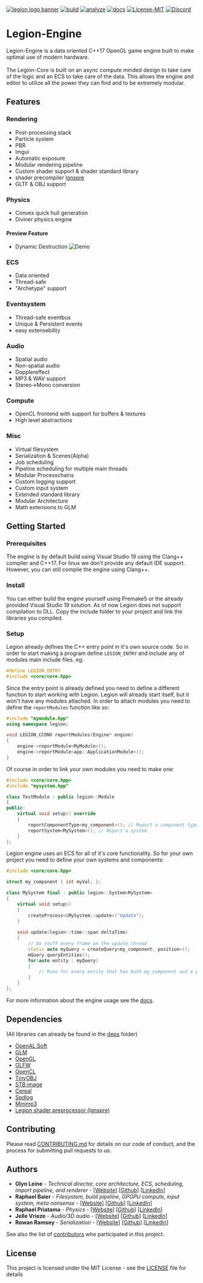 [![legion logo banner](https://cdn.discordapp.com/attachments/682321169541890070/767684570199359499/banner.png)](https://legion-engine.com)
[![build](https://github.com/Legion-Engine/Legion-Engine/workflows/build-action/badge.svg)](https://github.com/Legion-Engine/Legion-Engine/actions?query=workflow%3Abuild-action)
[![analyze](https://github.com/Legion-Engine/Legion-Engine/workflows/analyze-action/badge.svg)](https://github.com/Legion-Engine/Legion-Engine/actions?query=workflow%3Aanalyze-action)
[![docs](https://github.com/Legion-Engine/Legion-Engine/workflows/docs-action/badge.svg)](https://docs.legion-engine.com)
[![License-MIT](https://img.shields.io/github/license/Legion-Engine/Legion-Engine)](https://github.com/Legion-Engine/Legion-Engine/blob/main/LICENSE)
[![Discord](https://img.shields.io/discord/682321168610623707.svg?label=&logo=discord&logoColor=ffffff&color=7389D8&labelColor=6A7EC2)](https://discord.gg/unVNRbd)
# Legion-Engine
Legion-Engine is a data oriented C++17 OpenGL game engine built to make optimal use of modern hardware.<br><br>
The Legion-Core is built on an async compute minded design to take care of the logic and an ECS to take care of the data. This allows the engine and editor to utilize all the power they can find and to be extremely modular.

## Features
### Rendering
- Post-processing stack
- Particle system
- PBR
- Imgui
- Automatic exposure
- Modular rendering pipeline
- Custom shader support & shader standard library
- shader precompiler [lgnspre](https://github.com/Legion-Engine/LegionShaderPreprocess)
- GLTF & OBJ support

### Physics
- Convex quick hull generation
- Diviner physics engine
#### Preview Feature
- Dynamic Destruction
![Demo](https://cdn.discordapp.com/attachments/682321169541890070/802090059788582912/fracturebasics.gif)

### ECS
- Data oriented
- Thread-safe
- "Archetype" support

### Eventsystem
- Thread-safe eventbus
- Unique & Persistent events
- easy extensebility

### Audio
- Spatial audio
- Non-spatial audio
- Dopplereffect
- MP3 & WAV support
- Stereo->Mono conversion

### Compute 
- OpenCL frontend with support for buffers & textures
- High level abstractions

### Misc
- Virtual filesystem
- Serialization & Scenes(Alpha)
- Job scheduling
- Pipeline scheduling for multiple main threads
- Modular Processchains
- Custom logging support
- Custom input system
- Extended standard library
- Modular Architecture
- Math extensions to GLM

## Getting Started
### Prerequisites
The engine is by default build using Visual Studio 19 using the Clang++ compiler and C++17.
For linux we don't provide any default IDE support. However, you can still compile the engine using Clang++.
### Install
You can either build the engine yourself using Premake5 or the already provided Visual Studio 19 solution. As of now Legion does not support compilation to DLL.
Copy the include folder to your project and link the libraries you compiled.
### Setup
Legion already defines the C++ entry point in it's own source code. So in order to start making a program define ``LEGION_ENTRY`` and include any of modules main include files.
eg:
```cpp
#define LEGION_ENTRY
#include <core/core.hpp>
```
Since the entry point is already defined you need to define a different function to start working with Legion. Legion will already start itself, but it won't have any modules attached. In order to attach modules you need to define the ``reportModules`` function like so:
```cpp
#include "mymodule.hpp"
using namespace legion;

void LEGION_CCONV reportModules(Engine* engine)
{
    engine->reportModule<MyModule>();
    engine->reportModule<app::ApplicationModule>();
}
```
Of course in order to link your own modules you need to make one:
```cpp
#include <core/core.hpp>
#include "mysystem.hpp"

class TestModule : public legion::Module
{
public:
    virtual void setup() override
    {
        reportComponentType<my_component>(); // Report a component type
        reportSystem<MySystem>(); // Report a system
    }
};
```
Legion engine uses an ECS for all of it's core functionality. So for your own project you need to define your own systems and components:
```cpp
#include <core/core.hpp>

struct my_component { int myVal; };

class MySystem final : public legion::System<MySystem>
{
    virtual void setup()
    {
        createProcess<&MySystem::update>("Update");
    }
    
    void update(legion::time::span deltaTime)
    {
        // Do stuff every frame on the update thread
        static auto myQuery = createQuery<my_component, position>();
        mQuery.queryEntities();
        for(auto entity : myQuery)
        {
            // Runs for every entity that has both my_component and a position component.
        }
    }
};
```
For more information about the engine usage see the [docs](https://docs.legion-engine.com).
## Dependencies
(All libraries can already be found in the [deps](https://github.com/Legion-Engine/Legion-Engine/tree/main/deps) folder)
* [OpenAL Soft](https://github.com/kcat/openal-soft)
* [GLM](https://glm.g-truc.net/)
* [OpenGL](https://www.khronos.org/opengl/)
* [GLFW](https://www.glfw.org)
* [OpenCL](https://www.khronos.org/opencl/)
* [TinyOBJ](https://github.com/tinyobjloader/tinyobjloader)
* [STB image](https://github.com/nothings/stb)
* [Cereal](http://uscilab.github.io/cereal/)
* [Spdlog](https://github.com/gabime/spdlog)
* [Minimp3](https://github.com/lieff/minimp3)
* [Legion shader preprocessor (lgnspre)](https://github.com/Legion-Engine/LegionShaderPreprocess)

## Contributing

Please read [CONTRIBUTING.md](CONTRIBUTING.md) for details on our code of conduct, and the process for submitting pull requests to us.

## Authors

* **Glyn Leine** - *Technical director, core architecture, ECS, scheduling, import pipeline, and renderer* - [[Website](https://glynleine.com)] [[Github](https://github.com/GlynLeine)] [[LinkedIn](https://www.linkedin.com/in/glyn-leine-7140a8167/)]
* **Raphael Baier** - *Filesystem, build pipeline, GPGPU compute, input system, meta nonsense* - [[Website](https://rbaier.me)] [[Github](https://github.com/Algo-ryth-mix)] [[LinkedIn](https://www.linkedin.com/in/raphael-baier-26800a188/)]
* **Raphael Priatama** - *Physics* - [[Website](https://developer-the-great.github.io)] [[Github](https://github.com/Developer-The-Great)] [[LinkedIn](https://www.linkedin.com/in/raphael-priatama-78a0a7189/?originalSubdomain=nl)]
* **Jelle Vrieze** - *Audio/3D audio* - [[Website](http://jellevrieze.nl)] [[Github](https://github.com/Jelled1st)] [[LinkedIn](https://www.linkedin.com/in/jelle-vrieze-2467661a7/)]
* **Rowan Ramsey** - *Serialization* - [[Website](https://blazinram.wixsite.com/rowanramsey)] [[Github](https://github.com/Ragingram2)] [[LinkedIn](https://www.linkedin.com/in/rowan-r-42a760125/)]

See also the list of [contributors](AUTHORS.md) who participated in this project.

## License
This project is licensed under the MIT License - see the [LICENSE](LICENSE) file for details



